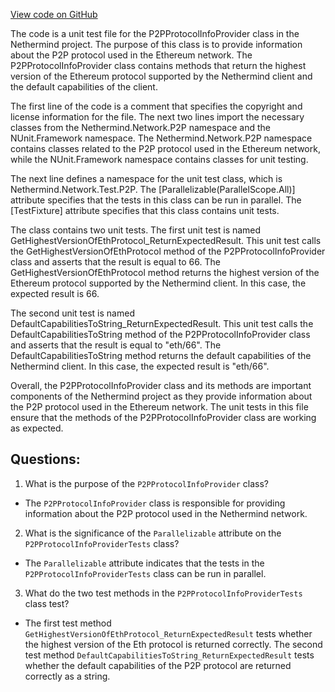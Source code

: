 [View code on GitHub](https://github.com/nethermindeth/nethermind/Nethermind.Network.Test/P2P/P2PProtocolInfoProviderTests.cs)

The code is a unit test file for the P2PProtocolInfoProvider class in the Nethermind project. The purpose of this class is to provide information about the P2P protocol used in the Ethereum network. The P2PProtocolInfoProvider class contains methods that return the highest version of the Ethereum protocol supported by the Nethermind client and the default capabilities of the client.

The first line of the code is a comment that specifies the copyright and license information for the file. The next two lines import the necessary classes from the Nethermind.Network.P2P namespace and the NUnit.Framework namespace. The Nethermind.Network.P2P namespace contains classes related to the P2P protocol used in the Ethereum network, while the NUnit.Framework namespace contains classes for unit testing.

The next line defines a namespace for the unit test class, which is Nethermind.Network.Test.P2P. The [Parallelizable(ParallelScope.All)] attribute specifies that the tests in this class can be run in parallel. The [TestFixture] attribute specifies that this class contains unit tests.

The class contains two unit tests. The first unit test is named GetHighestVersionOfEthProtocol_ReturnExpectedResult. This unit test calls the GetHighestVersionOfEthProtocol method of the P2PProtocolInfoProvider class and asserts that the result is equal to 66. The GetHighestVersionOfEthProtocol method returns the highest version of the Ethereum protocol supported by the Nethermind client. In this case, the expected result is 66.

The second unit test is named DefaultCapabilitiesToString_ReturnExpectedResult. This unit test calls the DefaultCapabilitiesToString method of the P2PProtocolInfoProvider class and asserts that the result is equal to "eth/66". The DefaultCapabilitiesToString method returns the default capabilities of the Nethermind client. In this case, the expected result is "eth/66".

Overall, the P2PProtocolInfoProvider class and its methods are important components of the Nethermind project as they provide information about the P2P protocol used in the Ethereum network. The unit tests in this file ensure that the methods of the P2PProtocolInfoProvider class are working as expected.
## Questions: 
 1. What is the purpose of the `P2PProtocolInfoProvider` class?
- The `P2PProtocolInfoProvider` class is responsible for providing information about the P2P protocol used in the Nethermind network.

2. What is the significance of the `Parallelizable` attribute on the `P2PProtocolInfoProviderTests` class?
- The `Parallelizable` attribute indicates that the tests in the `P2PProtocolInfoProviderTests` class can be run in parallel.

3. What do the two test methods in the `P2PProtocolInfoProviderTests` class test?
- The first test method `GetHighestVersionOfEthProtocol_ReturnExpectedResult` tests whether the highest version of the Eth protocol is returned correctly. The second test method `DefaultCapabilitiesToString_ReturnExpectedResult` tests whether the default capabilities of the P2P protocol are returned correctly as a string.